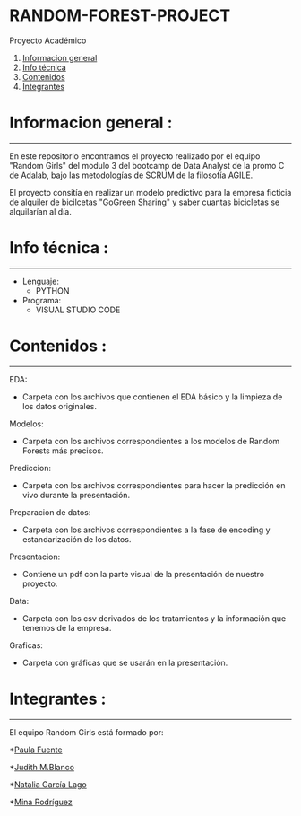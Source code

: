 # RANDOM-FOREST-PROJECT
Proyecto Académico

1. [Informacion general](#informacion-general)
2. [Info técnica](#info-técnica)
3. [Contenidos](#contenidos)
4. [Integrantes](#integrantes)


# Informacion general :
***

En este repositorio encontramos el proyecto realizado por el equipo "Random Girls" del modulo 3 del bootcamp de Data Analyst de la promo C de Adalab, bajo las metodologías de SCRUM de la filosofía AGILE.

El proyecto consitía en realizar un modelo predictivo para la empresa ficticia de alquiler de bicilcetas "GoGreen Sharing" y saber cuantas bicicletas se alquilarían al día.


# Info técnica :
*** 

- Lenguaje:
  -  PYTHON
- Programa:
  -  VISUAL STUDIO CODE

# Contenidos :
***

 
  EDA:
  
  - Carpeta con los archivos que contienen el EDA básico y la limpieza de los datos originales.

  Modelos:
  
  - Carpeta con los archivos correspondientes a los modelos de Random Forests más precisos.
  
  Prediccion:
  
  - Carpeta con los archivos correspondientes para hacer la predicción en vivo durante la presentación.
  
  Preparacion de datos:
  
  - Carpeta con los archivos correspondientes a la fase de encoding y estandarización de los datos.
  
  Presentacion:
  
  - Contiene un pdf con la parte visual de la presentación de nuestro proyecto.
  
   Data:
  
  - Carpeta con los csv derivados de los tratamientos y la información que tenemos de la empresa.
  
    
  Graficas:
  
  - Carpeta con gráficas que se usarán en la presentación.
 
  
  
  # Integrantes :
  ***
  
  El equipo Random Girls está formado por:
  
  *[Paula Fuente](https://github.com/paulafuenteg)
  
  *[Judith M.Blanco](https://github.com//Jumblan)
  
  *[Natalia García Lago](https://github.com//natigl)
  
  *[Mina Rodríguez](https://github.com//marodritech)
  
  
